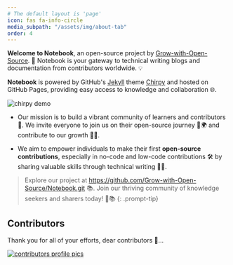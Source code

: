 ```yaml
---
# The default layout is 'page'
icon: fas fa-info-circle
media_subpath: "/assets/img/about-tab"
order: 4
---
```


**Welcome to Notebook**, an open-source project by [Grow-with-Open-Source](https://github.com/Grow-with-Open-Source "visit Grow-with-Open-Source"). 🚀 Notebook is your gateway to technical writing blogs and documentation from contributors worldwide. 💡

**Notebook** is powered by GitHub's [Jekyll](https://jekyllrb.com/ "visit offical jekyll page") theme [Chirpy](https://github.com/cotes2020/jekyll-theme-chirpy "visit chirpy theme offical repo") and hosted on GitHub Pages, providing easy access to knowledge and collaboration 🌐.

![chirpy demo](chirpy-demo-page.png)

- Our mission is to build a vibrant community of learners and contributors 🙌. We invite everyone to join us on their open-source journey 🤝🌍 and contribute to our growth 🌱🚀.

- We aim to empower individuals to make their first **open-source contributions**, especially in no-code and low-code contributions 🛠️ by sharing valuable skills through technical writing 📝💡.

> Explore our project at <https://github.com/Grow-with-Open-Source/Notebook.git> 📚. Join our thriving community of knowledge seekers and sharers today! 🌟📚
{: .prompt-tip}

## Contributors

Thank you for all of your efforts, dear contributors 🤝...

[![contributors profile pics](https://contrib.rocks/image?repo=Grow-with-Open-Source/Notebook)](https://github.com/Grow-with-Open-Source/Notebook/graphs/contributors)
